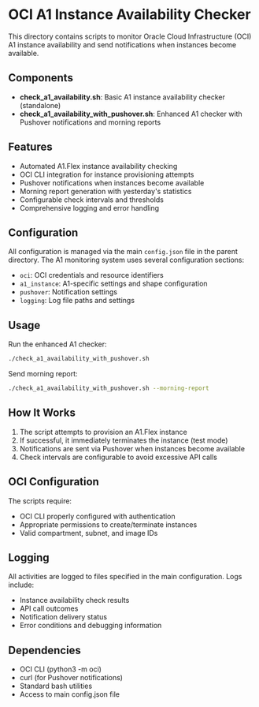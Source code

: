 # OCI A1 Instance Availability Checker

This directory contains scripts to monitor Oracle Cloud Infrastructure (OCI) A1 instance availability and send notifications when instances become available.

## Components

- **check_a1_availability.sh**: Basic A1 instance availability checker (standalone)
- **check_a1_availability_with_pushover.sh**: Enhanced A1 checker with Pushover notifications and morning reports

## Features

- Automated A1.Flex instance availability checking
- OCI CLI integration for instance provisioning attempts
- Pushover notifications when instances become available
- Morning report generation with yesterday's statistics
- Configurable check intervals and thresholds
- Comprehensive logging and error handling

## Configuration

All configuration is managed via the main `config.json` file in the parent directory. The A1 monitoring system uses several configuration sections:
- `oci`: OCI credentials and resource identifiers
- `a1_instance`: A1-specific settings and shape configuration
- `pushover`: Notification settings
- `logging`: Log file paths and settings

## Usage

Run the enhanced A1 checker:
```bash
./check_a1_availability_with_pushover.sh
```

Send morning report:
```bash
./check_a1_availability_with_pushover.sh --morning-report
```

## How It Works

1. The script attempts to provision an A1.Flex instance
2. If successful, it immediately terminates the instance (test mode)
3. Notifications are sent via Pushover when instances become available
4. Check intervals are configurable to avoid excessive API calls

## OCI Configuration

The scripts require:
- OCI CLI properly configured with authentication
- Appropriate permissions to create/terminate instances
- Valid compartment, subnet, and image IDs

## Logging

All activities are logged to files specified in the main configuration. Logs include:
- Instance availability check results
- API call outcomes
- Notification delivery status
- Error conditions and debugging information

## Dependencies

- OCI CLI (python3 -m oci)
- curl (for Pushover notifications)
- Standard bash utilities
- Access to main config.json file